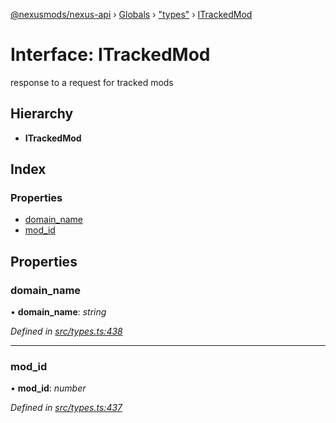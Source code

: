 [@nexusmods/nexus-api](../README.md) › [Globals](../globals.md) › ["types"](../modules/_types_.md) › [ITrackedMod](_types_.itrackedmod.md)

# Interface: ITrackedMod

response to a request for tracked mods

## Hierarchy

* **ITrackedMod**

## Index

### Properties

* [domain_name](_types_.itrackedmod.md#domain_name)
* [mod_id](_types_.itrackedmod.md#mod_id)

## Properties

###  domain_name

• **domain_name**: *string*

*Defined in [src/types.ts:438](https://github.com/Nexus-Mods/node-nexus-api/blob/5dbdef6/src/types.ts#L438)*

___

###  mod_id

• **mod_id**: *number*

*Defined in [src/types.ts:437](https://github.com/Nexus-Mods/node-nexus-api/blob/5dbdef6/src/types.ts#L437)*
